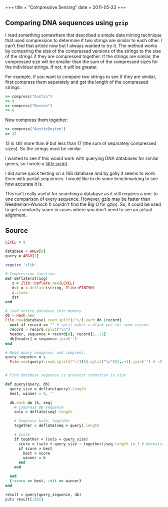 +++
title = "Compressive Sensing"
date = 2011-05-23
+++

## Comparing DNA sequences using `gzip`

I read something somewhere that described a simple data mining technique that
used compression to determine if two strings are similar to each other. I can't
find that article now but I always wanted to try it. The method works by
comparing the size of the compressed versions of the strings to the size of the
strings if they are compressed together. If the strings are similar, the
compressed size will be smaller than the sum of the compressed sizes for the
individual strings. If not, it will be greater.

For example, if you want to compare two strings to see if they are similar,
first compress them separately and get the length of the compressed strings:

```ruby
>> compress("Austin")
=> 9
>> compress("Boston")
=> 8
```

Now compress them together:

```ruby
>> compress("AustinBoston")
=> 12
```

12 is still more than 9 but less than 17 (the sum of separately compressed
sizes). So the strings must be similar.

I wanted to see if this would work with querying DNA databases for similar
genes, so I wrote a [little script](#source).

I did some quick testing on a 16S database and by golly it seems to work. Even
with partial sequences. I would like to do some benchmarking to see how
accurate it is.

This isn't really useful for searching a database as it still requires a
one-to-one comparison of every sequence. However, gzip may be faster than
Needleman-Wunsch (I couldn't find the Big O for gzip). So, it could be used to
get a similarity score in cases where you don't need to see an actual
alignment.

## Source

```ruby
LEVEL = 9

database = ARGV[0]
query = ARGV[1]

require 'zlib'

# Compression function.
def deflate(string)
   z = Zlib::Deflate.new(LEVEL)
   dst = z.deflate(string, Zlib::FINISH)
   z.close
   dst
end

# Load entire database into memory.
db = Hash.new
File.new(database).read.split(/^>/).each do |record|
  next if record == "" # split makes a blank one for some reason
  record = record.split("\n")
  header, sequence = record[0], record[1..-1]
  db[header] = sequence.join('')
end

# Read query sequence, and compress.
query_sequence = \
  File.new(query).read.split(/^>/)[1].split("\n")[1..-1].join('') # :D


# Find database sequence is greatest reduction in size

def query(query, db)
  query_size = deflate(query).length
  best, winner = 0, ''

  db.each do |k, seq|
    # Compress DB sequence
    solo = deflate(seq).length

    # Compress both, together
    together = deflate(seq + query).length

    # Score
    if together < (solo + query_size)
      score = (solo + query_size - together)/seq.length.to_f # Normalize by subject length
      if score > best
        best = score
        winner = k
      end
    end

  end
  {:score => best, :hit => winner}
end

result = query(query_sequence, db)
puts result[:hit]
```
